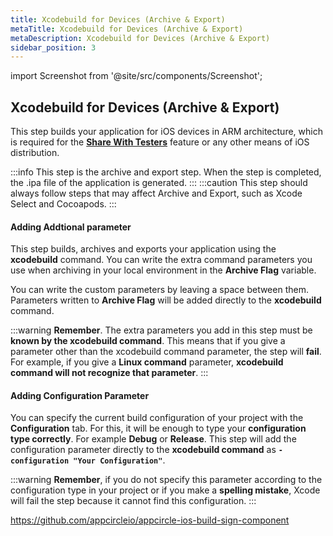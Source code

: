 ```yaml
---
title: Xcodebuild for Devices (Archive & Export)
metaTitle: Xcodebuild for Devices (Archive & Export)
metaDescription: Xcodebuild for Devices (Archive & Export)
sidebar_position: 3
---
```


import Screenshot from '@site/src/components/Screenshot';

## Xcodebuild for Devices (Archive & Export)
This step builds your application for iOS devices in ARM architecture, which is required for the [**Share With Testers**](../distribute/create-or-select-a-distribution-profile.md) feature or any other means of iOS distribution.

:::info
This step is the archive and export step. When the step is completed, the .ipa file of the application is generated.
:::
:::caution
This step should always follow steps that may affect Archive and Export, such as Xcode Select and Cocoapods.
<Screenshot url='https://cdn.appcircle.io/docs/assets/BE2580-xcodebuild_order.png' />
:::

#### Adding Addtional parameter
This step builds, archives and exports your application using the **xcodebuild** command. You can write the extra command parameters you use when archiving in your local environment in the **Archive Flag** variable. 

You can write the custom parameters by leaving a space between them. Parameters written to **Archive Flag** will be added directly to the **xcodebuild** command.

<Screenshot url='https://cdn.appcircle.io/docs/assets/BE2580-xcodebuild_details_flag.png' />

:::warning
**Remember**. The extra parameters you add in this step must be **known by the xcodebuild command**. This means that if you give a parameter other than the xcodebuild command parameter, the step will **fail**. For example, if you give a **Linux command** parameter, **xcodebuild command will not recognize that parameter**.
:::

#### Adding Configuration Parameter
You can specify the current build configuration of your project with the **Configuration** tab. For this, it will be enough to type your **configuration type correctly**. For example **Debug** or **Release**. This step will add the configuration parameter directly to the **xcodebuild command** as **`-configuration "Your Configuration"`**.

<Screenshot url='https://cdn.appcircle.io/docs/assets/BE2580-xcodebuild_details_config.png' />

:::warning
**Remember**, if you do not specify this parameter according to the configuration type in your project or if you make a **spelling mistake**, Xcode will fail the step because it cannot find this configuration.
:::



https://github.com/appcircleio/appcircle-ios-build-sign-component